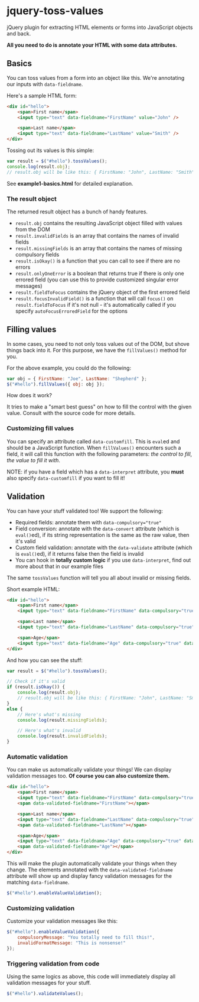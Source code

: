 jquery-toss-values
==================

jQuery plugin for extracting HTML elements or forms into JavaScript objects and back.

**All you need to do is annotate your HTML with some data attributes.**

Basics
------

You can toss values from a form into an object like this. We're annotating our inputs with `data-fieldname`.

Here's a sample HTML form:

```html
<div id="hello">
    <span>First name</span>
    <input type="text" data-fieldname="FirstName" value="John" />

    <span>Last name</span>
    <input type="text" data-fieldname="LastName" value="Smith" />
</div>
```

Tossing out its values is this simple:

```javascript
var result = $("#hello").tossValues();
console.log(result.obj);
// result.obj will be like this: { FirstName: "John", LastName: "Smith" }
```

See **example1-basics.html** for detailed explanation.

### The result object

The returned result object has a bunch of handy features.

* `result.obj` contains the resulting JavaScript object filled with values from the DOM
* `result.invalidFields` is an array that contains the names of invalid fields
* `result.missingFields` is an array that contains the names of missing compulsory fields
* `result.isOkay()` is a function that you can call to see if there are no errors
* `result.onlyOneError` is a boolean that returns true if there is only one errored field (you can use this to provide customized singular error messages)
* `result.fieldToFocus` contains the jQuery object of the first errored field
* `result.focusInvalidField()` is a function that will call `focus()` on `result.fieldToFocus` if it's not null - it's automatically called if you specify `autoFocusErroredField` for the options

Filling values
--------------

In some cases, you need to not only toss values out of the DOM, but shove things back into it.
For this purpose, we have the `fillValues()` method for you.

For the above example, you could do the following:

```javascript
var obj = { FirstName: "Joe", LastName: "Shepherd" };
$("#hello").fillValues({ obj: obj });
```

How does it work?

It tries to make a "smart best guess" on how to fill the control with the given value. Consult with the source code for more details.

### Customizing fill values

You can specify an attribute called `data-customfill`. This is `eval`ed and should be a JavaScript function.
When `fillValues()` encounters such a field, it will call this function with the following parameters: *the control to fill*, *the value to fill it with*.

NOTE: if you have a field which has a `data-interpret` attribute, you **must** also specify `data-customfill` if you want to fill it!

Validation
----------

You can have your stuff validated too! We support the following:

* Required fields: annotate them with `data-compulsory="true"`
* Field conversion: annotate with the `data-convert` attribute (which is `eval()`ed), if its string representation is the same as the raw value, then it's valid
* Custom field validation: annotate with the `data-validate` attribute (which is `eval()`ed), if it returns false then the field is invalid
* You can hook in **totally custom logic** if you use `data-interpret`, find out more about that in our example files

The same `tossValues` function will tell you all about invalid or missing fields.

Short example HTML:

```html
<div id="hello">
    <span>First name</span>
    <input type="text" data-fieldname="FirstName" data-compulsory="true" value="John" />

    <span>Last name</span>
    <input type="text" data-fieldname="LastName" data-compulsory="true" value="Smith" />

    <span>Age</span>
    <input type="text" data-fieldname="Age" data-compulsory="true" data-convert="Number" value="22" data-validate="(function() { return Number($(this).val()) > 18 })" />
</div>
```

And how you can see the stuff:

```javascript
var result = $("#hello").tossValues();

// Check if it's valid
if (result.isOkay()) {
    console.log(result.obj);
    // result.obj will be like this: { FirstName: "John", LastName: "Smith", Age: 22 }
}
else {
    // Here's what's missing
    console.log(result.missingFields);

    // Here's what's invalid
    console.log(result.invalidFields);
}
```

### Automatic validation

You can make us automatically validate your things! We can display validation messages too.
**Of course you can also customize them.**

```html
<div id="hello">
    <span>First name</span>
    <input type="text" data-fieldname="FirstName" data-compulsory="true" value="John" />
    <span data-validated-fieldname="FirstName"></span>

    <span>Last name</span>
    <input type="text" data-fieldname="LastName" data-compulsory="true" value="Smith" />
    <span data-validated-fieldname="LastName"></span>

    <span>Age</span>
    <input type="text" data-fieldname="Age" data-compulsory="true" data-convert="Number" value="22" data-validate="(function() { return Number($(this).val()) > 18 })" />
    <span data-validated-fieldname="Age"></span>
</div>
```

This will make the plugin automatically validate your things when they change. The elements annotated with the `data-validated-fieldname` attribute will show up and display fancy validation messages for the matching `data-fieldname`.

```javascript
$("#hello").enableValueValidation();
```

### Customizing validation

Customize your validation messages like this:

```javascript
$("#hello").enableValueValidation({
    compulsoryMessage: "You totally need to fill this!",
    invalidFormatMessage: "This is nonsense!"
});
```

### Triggering validation from code

Using the same logics as above, this code will immediately display all validation messages for your stuff.

```javascript
$("#hello").validateValues();
```
